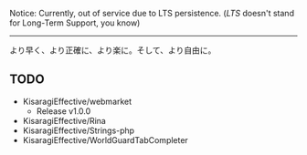 Notice: Currently, out of service due to LTS persistence. (*LTS* doesn't stand for Long-Term Support, you know)

----

より早く、より正確に、より楽に。そして、より自由に。

## TODO
- KisaragiEffective/webmarket
  - Release v1.0.0
- KisaragiEffective/Rina
- KisaragiEffective/Strings-php
- KisaragiEffective/WorldGuardTabCompleter
